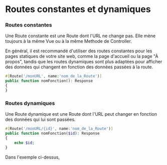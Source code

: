 # Routes constantes et dynamiques

### Routes constantes

Une Route constante est une Route dont l'URL ne change pas. Elle mène toujours à la même Vue ou à la même Methode de Controller.

En général, il est recommandé d'utiliser des routes constantes pour les pages statiques de votre site web, comme la page d'accueil ou la page "À propos", tandis que les routes dynamiques sont plus adaptées pour afficher des données qui changent en fonction des données passées à la route.

```php
#[Route('/monURL', name:'nom_de_la_Route')]
public function nomFonction(): Response
{
}
```

### Routes dynamiques

Une Route dynamique est une Route dont l'URL peut changer en fonction des données qui lui sont passées.&#x20;

```php
#[Route('/monURL/{id}', name:'nom_de_la_Route')]
public function nomFonction($id): Response
{
    echo $id;
}
```

Dans l'exemple ci-dessus,&#x20;

